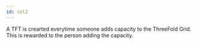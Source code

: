 ```yaml
---
id: col2
---
```

A TFT is crearted everytime someone adds capacity to the ThreeFold Grid.  This is rewarded to the person adding the capacity.